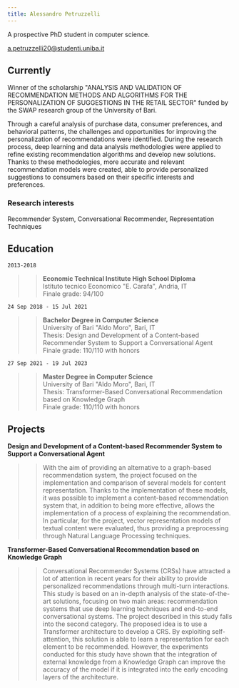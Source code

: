 ```yaml
---
title: Alessandro Petruzzelli
---
```


A prospective PhD student in computer science.

<div id="webaddress">
    <a href="a.petruzzelli20@studenti.uniba.it">a.petruzzelli20@studenti.uniba.it</a>
</div>


## Currently

Winner of the scholarship "ANALYSIS AND VALIDATION OF RECOMMENDATION METHODS AND ALGORITHMS FOR THE PERSONALIZATION OF SUGGESTIONS IN THE RETAIL SECTOR" funded by the SWAP research group of the University of Bari.

Through a careful analysis of purchase data, consumer preferences, and behavioral patterns, the challenges and opportunities for improving the personalization of recommendations were identified.
During the research process, deep learning and data analysis methodologies were applied to refine existing recommendation algorithms and develop new solutions. Thanks to these methodologies, more accurate and relevant recommendation models were created, able to provide personalized suggestions to consumers based on their specific interests and preferences.

### Research interests

Recommender System, Conversational Recommender, Representation Techniques

## Education

`2013-2018`

>>  __Economic Technical Institute High School Diploma__ <br>
>> Istituto tecnico Economico "E. Carafa", Andria, IT <br>
>> Finale grade: 94/100 <br>

`24 Sep 2018 - 15 Jul 2021`
>> __Bachelor Degree in Computer Science__<br>
>> University of Bari "Aldo Moro", Bari, IT<br>
>> Thesis: Design and Development of a Content-based Recommender System to Support a Conversational Agent<br>
>> Finale grade: 110/110 with honors<br>

`27 Sep 2021 - 19 Jul 2023`
>> __Master Degree in Computer Science__<br>
>> University of Bari "Aldo Moro", Bari, IT<br>
>> Thesis: Transformer-Based Conversational Recommendation based on Knowledge Graph<br>
>> Finale grade: 110/110 with honors<br>

## Projects

__Design and Development of a Content-based Recommender System to Support a Conversational Agent__<br>
>>With the aim of providing an alternative to a graph-based recommendation system, the project focused on the implementation and comparison of several models for content representation. Thanks to the implementation of these models, it was possible to implement a content-based recommendation system that, in addition to being more effective, allows the implementation of a process of explaining the recommendation. In particular, for the project, vector representation models of textual content were evaluated, thus providing a preprocessing through Natural Language Processing techniques.

__Transformer-Based Conversational Recommendation based on Knowledge Graph__<br>
>>Conversational Recommender Systems (CRSs) have attracted a lot of attention in recent years for their ability to provide personalized recommendations through multi-turn interactions. This study is based on an in-depth analysis of the state-of-the-art solutions, focusing on two main areas: recommendation systems that use deep learning techniques and end-to-end conversational systems. The project described in this study falls into the second category. The proposed idea is to use a Transformer architecture to develop a CRS. By exploiting self-attention, this solution is able to learn a representation for each element to be recommended. However, the experiments conducted for this study have shown that the integration of external knowledge from a Knowledge Graph can improve the accuracy of the model if it is integrated into the early encoding layers of the architecture.



<!--## Publications

 A list is also available [online](http://scholar.google.co.uk/citations?user=LTOTl0YAAAAJ) -->

